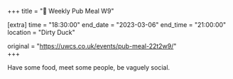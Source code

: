 +++
title = "🍔 Weekly Pub Meal W9"

[extra]
time = "18:30:00"
end_date = "2023-03-06"
end_time = "21:00:00"
location = "Dirty Duck"

original = "https://uwcs.co.uk/events/pub-meal-22t2w9/"    
+++

Have some food, meet some people, be vaguely social.
